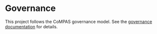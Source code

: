 <!--
SPDX-FileCopyrightText: 2021 Alliander N.V.

SPDX-License-Identifier: CC-BY-4.0
-->
# Governance

This project follows the CoMPAS governance model. See the [governance documentation](https://com-pas.github.io/contributing/GOVERNANCE.html) for details.